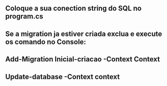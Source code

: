 Coloque a sua conection string do SQL no program.cs 
----------------------------------------------------------------------------------------------------------------------------------
Se a migration ja estiver criada exclua e execute os comando no Console:
----------------------------------------------------------------------------------------------------------------------------------
Add-Migration Inicial-criacao -Context Context
----------------------------------------------------------------------------------------------------------------------------------
Update-database -Context context
----------------------------------------------------------------------------------------------------------------------------------
